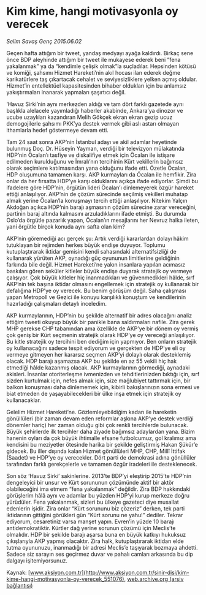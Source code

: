 # Kim kime, hangi motivasyonla oy verecek

*Selim Savaş Genç 2015.06.02*

<div class="pNewsDetailMainContent" itemprop="articleBody">
 <p>
  Geçen hafta attığım bir tweet, yandaş medyayı ayağa kaldırdı. Birkaç sene önce BDP aleyhinde attığım bir tweet ile mukayese ederek beni “fena yakalanmak” ya da “kendimle çelişik olmak”la suçladılar. Hepsinden kötüsü ve komiği, şahsımı Hizmet Hareketi’nin akıl hocası ilan ederek değme karikatürlere taş çıkartacak cehalet ve seviyesizliklere yelken açmış oldular. Hizmet’in entellektüel kapasitesinden bihaber oldukları için bu anlamsız yakıştırmaları inanarak yapmaları şaşırtıcı değil.
 </p>
 <p>
  ‘Havuz Sirki’nin aynı merkezden aldığı ve tam dört farklı gazetede aynı başlıkla alelacele yayımladığı haberler akabinde, Ankara’ya dinozor ve ucube uzaylıları kazandıran Melih Gökçek ekran ekran gezip ucuz demogojilerle şahsımı PKK’ya destek vermek gibi aslı astarı olmayan ithamlarla hedef göstermeye devam etti.
 </p>
 <p>
  Tam 24 saat sonra AKP’nin İstanbul adayı ve akil adamlar heyetinde bulunmuş Doç. Dr. Hüseyin Yayman, verdiği bir televizyon mülakatında HDP’nin Öcalan’ı tasfiye ve diskalifiye etmek için Öcalan ile istişare edilmeden kurulduğunu ve İmralı’nın tercihinin Kürt vekillerin bağımsız olarak seçimlere katılmasından yana olduğunu ifade etti. Özetle Öcalan, HDP oluşumuna tamamen karşı. AKP kurmayları da Öcalan ile hemfikir. Zira onlar da her fırsatta HDP’ye karşı olduklarını açıkça ifade ediyorlar. Şimdi bu ifadelere göre HDP’nin, örgütün lideri Öcalan’ı dinlemeyerek özgür hareket ettiği anlaşılıyor. AKP’nin de çözüm sürecinde seçilmiş vekilleri muhatap almak yerine Öcalan’la konuşmayı tercih ettiği anlaşılıyor. Nitekim Yalçın Akdoğan açıkca HDP’nin barajı aşmasının çözüm sürecine zarar vereceğini, partinin baraj altında kalmasını arzuladıklarını ifade etmişti. Bu durumda Oslo’da örgütle pazarlık yapan, Öcalan’ın mesajlarını her Nevruz halka ileten, yani örgütle birçok konuda aynı safta olan kim?
 </p>
 <p>
  AKP’nin göremediği acı gerçek şu: Artık verdiği kararlardan dolayı hâkim tutuklayan bir rejimden herkes büyük endişe duyuyor. Toplumu kutuplaştırarak iktidar gemisini kendi sahasındaki alternatifsizliği de kullanarak yürüten AKP, oynadığı güç oyununun limitlerine geldiğinin farkında bile değil. Hizmet Hareketi’ne yakın insanlara yapılan acımasız baskıları gören seküler kitleler büyük endişe duyarak stratejik oy vermeye çalışıyor. Çok büyük kitleler hiç inanmadıkları ve güvenmedikleri hâlde, sırf AKP’nin tek başına iktidar olmasını engellemek için stratejik oy kullanarak bir defalığına HDP’ye oy verecek. Bu benim görüşüm değil. Saha çalışması yapan Metropoll ve Gezici ile konuyu karşılıklı konuştum ve kendilerinin hazırladığı çalışmaları detaylı inceledim.
 </p>
 <p>
  AKP kurmaylarının, HDP’nin bu şekilde alternatif bir adres olacağını analiz ettiğim tweeti okuyup büyük bir panikle bana saldırmaları nafile. Zira gerek MHP gerekse CHP tabanından ama özellikle de AKP’ye bir dönem oy vermiş çok geniş bir Kürt seçmenin stratejik olarak HDP’ye oy vereceği anlaşılıyor. Bu kitle stratejik oy tercihini ben dediğim için yapmıyor. Ben onların stratejik oy kullanacağını sadece tespit ediyorum ve gerçekten de HDP’ye eli oy vermeye gitmeyen her kararsız seçmen AKP’yi dolaylı olarak desteklemiş olacak. HDP barajı aşamazsa AKP bu şekilde en az 55 vekili hiç hak etmediği hâlde kazanmış olacak. AKP kurmaylarının görmediği, aynadaki akisleri. İnsanlar otoriterleşme ivmenizden ve tehditlerinizden bıktığı için, sırf sizden kurtulmak için, nefes almak için, size mağlubiyet tattırmak için, bir balkon konuşması daha dinlememek için, kibirli bakışlarınızın sona ermesi ve biat etmeden de yaşayabilecekleri bir ülke inşa etmek için stratejik oy kullanacaklar.
 </p>
 <p>
  Gelelim Hizmet Hareketi’ne. Gözlemleyebildiğim kadarı ile hareketin gönüllüleri (bir zaman devam eden reformlar aşkına AKP’ye destek verdiği dönemler hariç) her zaman olduğu gibi çok renkli tercihlerde bulunacak. Büyük şehirlerde ilk tercihler daha ziyade bağımsız adaylardan yana. Bizim hanenin oyları da çok büyük ihtimalle efsane futbolcumuz, gol kralımız ama kendisini bu meziyetler ötesinde harika bir şekilde geliştirmiş Hakan Şükür’e gidecek. Bu iller dışında kalan Hizmet gönüllüleri MHP, CHP, Millî İttifak (Saadet) ve HDP’ye oy verecekler. Dört parti de demokrasi adına gönüllüler tarafından farklı gerekçelerle ve tamamen özgür iradeleri ile desteklenecek.
 </p>
 <p>
  Son söz ‘Havuz Sirki’ sakinlerine. 2013’te BDP’yi eleştirip 2015’te HDP’nin dengeleyici bir unsur ve Kürt sorununun çözümünde aktif bir aktör olabileceğini ima etmem “fena yakalanmak” değildir. Zira BDP hakkındaki görüşlerim hâlâ aynı ve adamlar bu yüzden HDP’yi kurup merkeze doğru yürüdüler. Fena yakalanmak, sizleri bu ülkeye gazeteci diye musallat edenlerin işidir. Zira onlar “Kürt sorununu biz çözeriz” derken, tek parti iktidarının gittiğini görükleri gün “Kürt sorunu ne yahu!” dediler. Tekrar ediyorum, cesaretiniz varsa manşet yapın. Evren’in yüzde 10 barajı antidemokratiktir. Kürtler dağ yerine sorunun çözümü için Meclis’te olmalıdır. HDP bir şekilde barajı aşarsa buna en büyük katkıyı hukuksuz çıkışlarıyla AKP yapmış olacaktır. Zira halk, kutuplaştırarak iktidarı elde tutma oyununuzu, inanmadığı bir adresi Meclis’e taşıyarak bozmaya ahdetti. Sadece siz sarayın ses geçirmez duvar ve pahalı camları arkasında bu dip dalgayı işitemiyorsunuz.
 </p>
</div>


Kaynak: [www.aksiyon.com.tr](http://www.aksiyon.com.tr/sinir-disi/kim-kime-hangi-motivasyonla-oy-verecek_551076), [web.archive.org (arşiv bağlantısı)](http://web.archive.org/web/20150719213759/http://www.aksiyon.com.tr/sinir-disi/kim-kime-hangi-motivasyonla-oy-verecek_551076)
